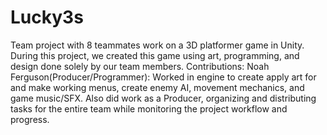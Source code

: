 # Lucky3s
Team project with 8 teammates work on a 3D platformer game in Unity. 
During this project, we created this game using art, programming, and design done solely by our team members.
Contributions: 
Noah Ferguson(Producer/Programmer): Worked in engine to create apply art for and make working menus, create enemy AI, movement mechanics, and game music/SFX. Also did work as a Producer, organizing and distributing tasks for the entire team while monitoring the project workflow and progress.
